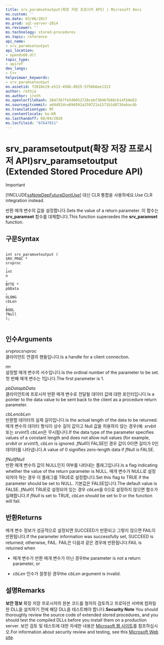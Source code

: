 ```yaml
---
title: srv_paramsetoutput(확장 저장 프로시저 API) | Microsoft Docs
ms.custom: ''
ms.date: 03/06/2017
ms.prod: sql-server-2014
ms.reviewer: ''
ms.technology: stored-procedures
ms.topic: reference
api_name:
- srv_paramsetoutput
api_location:
- opends60.dll
topic_type:
- apiref
dev_langs:
- C++
helpviewer_keywords:
- srv_paramsetoutput
ms.assetid: f2810e19-e513-458b-8925-5756b6ee1313
author: rothja
ms.author: jroth
ms.openlocfilehash: 2847367fe5d6052728cebf30467b68cb14fb8e63
ms.sourcegitcommit: ad4d92dce894592a259721a1571b1d8736abacdb
ms.translationtype: MT
ms.contentlocale: ko-KR
ms.lasthandoff: 08/04/2020
ms.locfileid: "87647011"
---
```

# <a name="srv_paramsetoutput-extended-stored-procedure-api"></a><span data-ttu-id="0a841-102">srv_paramsetoutput(확장 저장 프로시저 API)</span><span class="sxs-lookup"><span data-stu-id="0a841-102">srv_paramsetoutput (Extended Stored Procedure API)</span></span>
    
> [!IMPORTANT]  
>  [!INCLUDE[ssNoteDepFutureDontUse](../../includes/ssnotedepfuturedontuse-md.md)] <span data-ttu-id="0a841-103">대신 CLR 통합을 사용하세요.</span><span class="sxs-lookup"><span data-stu-id="0a841-103">Use CLR integration instead.</span></span>  
  
 <span data-ttu-id="0a841-104">반환 매개 변수의 값을 설정합니다.</span><span class="sxs-lookup"><span data-stu-id="0a841-104">Sets the value of a return parameter.</span></span> <span data-ttu-id="0a841-105">이 함수는 **srv_paramset** 함수를 대체합니다.</span><span class="sxs-lookup"><span data-stu-id="0a841-105">This function supersedes the **srv_paramset** function.</span></span>  
  
## <a name="syntax"></a><span data-ttu-id="0a841-106">구문</span><span class="sxs-lookup"><span data-stu-id="0a841-106">Syntax</span></span>  
  
```  
  
int srv_paramsetoutput (  
SRV_PROC *  
srvproc  
,  
int  
n  
,  
BYTE *  
pbData  
,  
ULONG   
cbLen  
,  
BOOL  
fNull   
);  
  
```  
  
## <a name="arguments"></a><span data-ttu-id="0a841-107">인수</span><span class="sxs-lookup"><span data-stu-id="0a841-107">Arguments</span></span>  
 <span data-ttu-id="0a841-108">*srvproc*</span><span class="sxs-lookup"><span data-stu-id="0a841-108">*srvproc*</span></span>  
 <span data-ttu-id="0a841-109">클라이언트 연결의 핸들입니다.</span><span class="sxs-lookup"><span data-stu-id="0a841-109">Is a handle for a client connection.</span></span>  
  
 <span data-ttu-id="0a841-110">*n*</span><span class="sxs-lookup"><span data-stu-id="0a841-110">*n*</span></span>  
 <span data-ttu-id="0a841-111">설정할 매개 변수의 서수입니다.</span><span class="sxs-lookup"><span data-stu-id="0a841-111">Is the ordinal number of the parameter to be set.</span></span> <span data-ttu-id="0a841-112">첫 번째 매개 변수는 1입니다.</span><span class="sxs-lookup"><span data-stu-id="0a841-112">The first parameter is 1.</span></span>  
  
 <span data-ttu-id="0a841-113">*pbData*</span><span class="sxs-lookup"><span data-stu-id="0a841-113">*pbData*</span></span>  
 <span data-ttu-id="0a841-114">클라이언트에 프로시저 반환 매개 변수로 전달될 데이터 값에 대한 포인터입니다.</span><span class="sxs-lookup"><span data-stu-id="0a841-114">Is a pointer to the data value to be sent back to the client as a procedure return parameter.</span></span>  
  
 <span data-ttu-id="0a841-115">*cbLen*</span><span class="sxs-lookup"><span data-stu-id="0a841-115">*cbLen*</span></span>  
 <span data-ttu-id="0a841-116">반환할 데이터의 실제 길이입니다.</span><span class="sxs-lookup"><span data-stu-id="0a841-116">Is the actual length of the data to be returned.</span></span> <span data-ttu-id="0a841-117">매개 변수의 데이터 형식이 상수 길이 값이고 Null 값을 허용하지 않는 경우(예: *srvbit* 또는 *srvint1*) *cbLen*은 무시됩니다.</span><span class="sxs-lookup"><span data-stu-id="0a841-117">If the data type of the parameter specifies values of a constant length and does not allow null values (for example, *srvbit* or *srvint1*), *cbLen* is ignored.</span></span> <span data-ttu-id="0a841-118">*fNull*이 FALSE인 경우 값이 0이면 길이가 0인 데이터를 나타냅니다.</span><span class="sxs-lookup"><span data-stu-id="0a841-118">A value of 0 signifies zero-length data if *fNull* is FALSE.</span></span>  
  
 <span data-ttu-id="0a841-119">*fNull*</span><span class="sxs-lookup"><span data-stu-id="0a841-119">*fNull*</span></span>  
 <span data-ttu-id="0a841-120">반환 매개 변수의 값이 NULL인지 여부를 나타내는 플래그입니다.</span><span class="sxs-lookup"><span data-stu-id="0a841-120">Is a flag indicating whether the value of the return parameter is NULL.</span></span> <span data-ttu-id="0a841-121">매개 변수가 NULL로 설정되어야 하는 경우 이 플래그를 TRUE로 설정합니다.</span><span class="sxs-lookup"><span data-stu-id="0a841-121">Set this flag to TRUE if the parameter should be set to NULL.</span></span> <span data-ttu-id="0a841-122">기본값은 FALSE입니다.</span><span class="sxs-lookup"><span data-stu-id="0a841-122">The default value is FALSE.</span></span> <span data-ttu-id="0a841-123">*fNull*이 TRUE로 설정되어 있는 경우 *cbLen*을 0으로 설정하지 않으면 함수가 실패합니다.</span><span class="sxs-lookup"><span data-stu-id="0a841-123">If *fNull* is set to TRUE, *cbLen* should be set to 0 or the function will fail.</span></span>  
  
## <a name="returns"></a><span data-ttu-id="0a841-124">반환</span><span class="sxs-lookup"><span data-stu-id="0a841-124">Returns</span></span>  
 <span data-ttu-id="0a841-125">매개 변수 정보가 성공적으로 설정되면 SUCCEED가 반환되고 그렇지 않으면 FAIL이 반환됩니다.</span><span class="sxs-lookup"><span data-stu-id="0a841-125">If the parameter information was successfully set, SUCCEED is returned; otherwise, FAIL.</span></span> <span data-ttu-id="0a841-126">FAIL은 다음과 같은 경우에 반환됩니다.</span><span class="sxs-lookup"><span data-stu-id="0a841-126">FAIL is returned when</span></span>  
  
-   <span data-ttu-id="0a841-127">매개 변수가 반환 매개 변수가 아닌 경우</span><span class="sxs-lookup"><span data-stu-id="0a841-127">the parameter is not a return parameter, or</span></span>  
  
-   <span data-ttu-id="0a841-128">*cbLen* 인수가 잘못된 경우</span><span class="sxs-lookup"><span data-stu-id="0a841-128">the *cbLen* argument is invalid.</span></span>  
  
## <a name="remarks"></a><span data-ttu-id="0a841-129">설명</span><span class="sxs-lookup"><span data-stu-id="0a841-129">Remarks</span></span>  
 <span data-ttu-id="0a841-130">**보안 정보** 확장 저장 프로시저의 원본 코드를 철저히 검토하고 프로덕션 서버에 컴파일한 DLL을 설치하기 전에 해당 DLL을 테스트해야 합니다.</span><span class="sxs-lookup"><span data-stu-id="0a841-130">**Security Note** You should thoroughly review the source code of extended stored procedures, and you should test the compiled DLLs before you install them on a production server.</span></span> <span data-ttu-id="0a841-131">보안 검토 및 테스트에 대한 자세한 내용은 [Microsoft 웹 사이트](https://go.microsoft.com/fwlink/?LinkID=54761&amp;clcid=0x409https://msdn.microsoft.com/security/)를 참조하십시오.</span><span class="sxs-lookup"><span data-stu-id="0a841-131">For information about security review and testing, see this [Microsoft Web site](https://go.microsoft.com/fwlink/?LinkID=54761&amp;clcid=0x409https://msdn.microsoft.com/security/).</span></span>  
  
  
